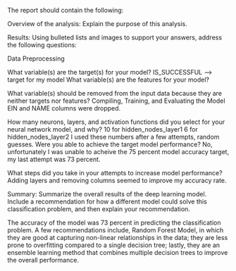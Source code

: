 The report should contain the following:

Overview of the analysis: Explain the purpose of this analysis.

Results: Using bulleted lists and images to support your answers, address the following questions:

Data Preprocessing

What variable(s) are the target(s) for your model?
IS_SUCCESSFUL --> target for my model
What variable(s) are the features for your model?

What variable(s) should be removed from the input data because they are neither targets nor features?
Compiling, Training, and Evaluating the Model
EIN and NAME columns were dropped.

How many neurons, layers, and activation functions did you select for your neural network model, and why?
10 for hidden_nodes_layer1
6 for hidden_nodes_layer2
I used these numbers after a few attempts, random guesses.
Were you able to achieve the target model performance?
No, unfortunately I was unable to acheive the 75 percent model accuracy target, my last attempt was 73 percent. 

What steps did you take in your attempts to increase model performance?
Adding layers and removing columns seemed to improve my accuracy rate. 

Summary: Summarize the overall results of the deep learning model. Include a recommendation for how a different model could solve this classification problem, and then explain your recommendation.

The accuracy of the model was 73 percent in predicting the classification problem. A few recommendations include, Random Forest Model, in which they are good at capturing non-linear relationships in the data; they are less prone to overfitting compared to a single decision tree; lastly, they are an ensemble learning method that combines multiple decision trees to improve the overall performance. 